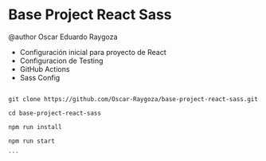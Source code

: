 # Base Project React Sass
@author Oscar Eduardo Raygoza

- Configuración inicial para proyecto de React
- Configuracion de Testing
- GitHub Actions
- Sass Config

```` How to initialize the project

git clone https://github.com/Oscar-Raygoza/base-project-react-sass.git

cd base-project-react-sass

npm run install

npm run start

```

